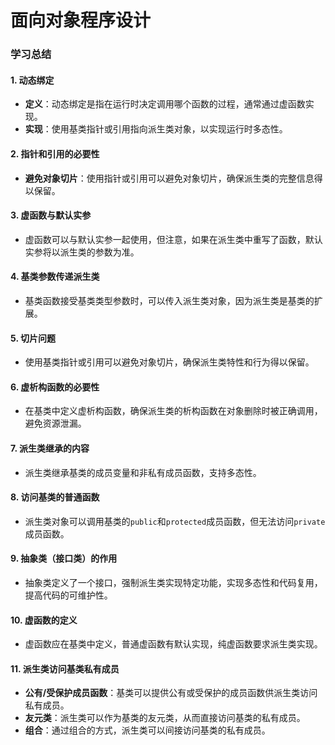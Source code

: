 # 面向对象程序设计

### 学习总结

#### 1. **动态绑定**
- **定义**：动态绑定是指在运行时决定调用哪个函数的过程，通常通过虚函数实现。
- **实现**：使用基类指针或引用指向派生类对象，以实现运行时多态性。

#### 2. **指针和引用的必要性**
- **避免对象切片**：使用指针或引用可以避免对象切片，确保派生类的完整信息得以保留。

#### 3. **虚函数与默认实参**
- 虚函数可以与默认实参一起使用，但注意，如果在派生类中重写了函数，默认实参将以派生类的参数为准。

#### 4. **基类参数传递派生类**
- 基类函数接受基类类型参数时，可以传入派生类对象，因为派生类是基类的扩展。

#### 5. **切片问题**
- 使用基类指针或引用可以避免对象切片，确保派生类特性和行为得以保留。

#### 6. **虚析构函数的必要性**
- 在基类中定义虚析构函数，确保派生类的析构函数在对象删除时被正确调用，避免资源泄漏。

#### 7. **派生类继承的内容**
- 派生类继承基类的成员变量和非私有成员函数，支持多态性。

#### 8. **访问基类的普通函数**
- 派生类对象可以调用基类的`public`和`protected`成员函数，但无法访问`private`成员函数。

#### 9. **抽象类（接口类）的作用**
- 抽象类定义了一个接口，强制派生类实现特定功能，实现多态性和代码复用，提高代码的可维护性。

#### 10. **虚函数的定义**
- 虚函数应在基类中定义，普通虚函数有默认实现，纯虚函数要求派生类实现。

#### 11. **派生类访问基类私有成员**
- **公有/受保护成员函数**：基类可以提供公有或受保护的成员函数供派生类访问私有成员。
- **友元类**：派生类可以作为基类的友元类，从而直接访问基类的私有成员。
- **组合**：通过组合的方式，派生类可以间接访问基类的私有成员。

